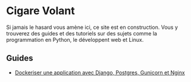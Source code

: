 # Cigare Volant

Si jamais le hasard vous amène ici, ce site est en construction. Vous y
trouverez des guides et des tutoriels sur des sujets comme la programmation en
Python, le développent web et Linux.


## Guides

- [Dockeriser une application avec Django, Postgres, Gunicorn et Nginx](guides/django_docker_gunicorn_nginx.md)

